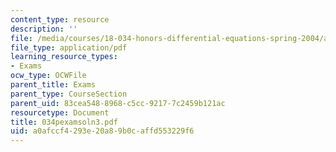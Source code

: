 ```yaml
---
content_type: resource
description: ''
file: /media/courses/18-034-honors-differential-equations-spring-2004/a0afccf4293e20a89b0caffd553229f6_034pexamsoln3.pdf
file_type: application/pdf
learning_resource_types:
- Exams
ocw_type: OCWFile
parent_title: Exams
parent_type: CourseSection
parent_uid: 83cea548-8968-c5cc-9217-7c2459b121ac
resourcetype: Document
title: 034pexamsoln3.pdf
uid: a0afccf4-293e-20a8-9b0c-affd553229f6
---
```

